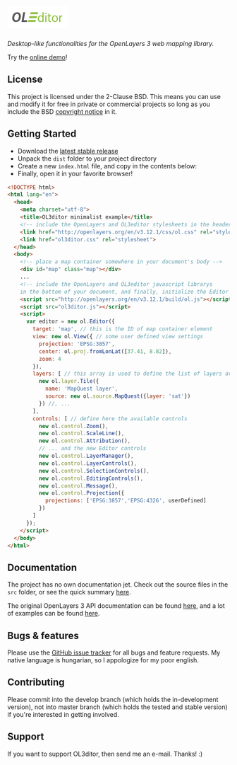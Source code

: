 # [![OL3ditor](res/logo.png "OL3ditor")](http://github.com/programmerg/ol3ditor)
_Desktop-like functionalities for the OpenLayers 3 web mapping library._

Try the [online demo](http://programmerg.github.io/ol3ditor)!

## License
This project is licensed under the 2-Clause BSD. This means you can use and modify it for free in private or commercial projects so long as you include the BSD [copyright notice](LICENSE.md) in it.

## Getting Started
- Download the [latest stable release](http://github.com/programmerg/ol3ditor/archive/master.zip)
- Unpack the `dist` folder to your project directory
- Create a new `index.html` file, and copy in the contents below:
- Finally, open it in your favorite browser!

```html
<!DOCTYPE html>
<html lang="en">
  <head>
    <meta charset="utf-8">
    <title>OL3ditor minimalist example</title>
    <!-- include the OpenLayers and OL3editor stylesheets in the header -->
    <link href="http://openlayers.org/en/v3.12.1/css/ol.css" rel="stylesheet">
    <link href="ol3ditor.css" rel="stylesheet">
  </head>
  <body>
    <!-- place a map container somewhere in your document's body -->
    <div id="map" class="map"></div>
    ...
    <!-- include the OpenLayers and OL3editor javascript librarys
    in the bottom of your document, and finally, initialize the Editor -->
    <script src="http://openlayers.org/en/v3.12.1/build/ol.js"></script>
    <script src="ol3ditor.js"></script>
    <script>
      var editor = new ol.Editor({
        target: 'map', // this is the ID of map container element
        view: new ol.View({ // some user defined view settings
          projection: 'EPSG:3857',
          center: ol.proj.fromLonLat([37.41, 8.82]),
          zoom: 4
        }),
        layers: [ // this array is used to define the list of layers available
          new ol.layer.Tile({
            name: 'MapQuest layer',
            source: new ol.source.MapQuest({layer: 'sat'})
          }) //, ...
        ],
        controls: [ // define here the available controls
          new ol.control.Zoom(),
          new ol.control.ScaleLine(),
          new ol.control.Attribution(),
          // ... and the new Editor controls
          new ol.control.LayerManager(),
          new ol.control.LayerControls(),
          new ol.control.SelectionControls(),
          new ol.control.EditingControls(),
          new ol.control.Message(),
          new ol.control.Projection({
            projections: ['EPSG:3857','EPSG:4326', userDefined]
          })
        ]
      });
    </script>
  </body>
</html>
```

## Documentation
The project has no own documentation jet. Check out the source files in the `src` folder, or see the quick summary [here](APIDOC.md).

The original OpenLayers 3 API documentation can be found [here](http://openlayers.org/en/master/apidoc/), and a lot of examples can be found [here](http://openlayers.org/en/master/examples/).

## Bugs & features
Please use the [GitHub issue tracker](https://github.com/programmerg/ol3ditor/issues) for all bugs and feature requests. My native language is hungarian, so I appologize for my poor english.

## Contributing
Please commit into the develop branch (which holds the in-development version), not into master branch (which holds the tested and stable version) if you're interested in getting involved.

## Support
If you want to support OL3ditor, then send me an e-mail. Thanks! :)
